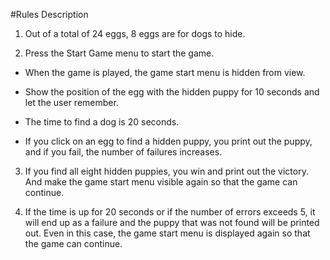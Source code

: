 #Rules Description

 1. Out of a total of 24 eggs, 8 eggs are for dogs to hide.

 2. Press the Start Game menu to start the game.

  - When the game is played, the game start menu is hidden from view.

  - Show the position of the egg with the hidden puppy for 10 seconds and let the user remember.

  - The time to find a dog is 20 seconds.

  - If you click on an egg to find a hidden puppy, you print out the puppy, and if you fail, the number of failures increases.

 3. If you find all eight hidden puppies, you win and print out the victory. And make the game start menu visible again so that the game can continue.

 4. If the time is up for 20 seconds or if the number of errors exceeds 5, it will end up as a failure and the puppy that was not found will be printed out. Even in this case, the game start menu is displayed again so that the game can continue.